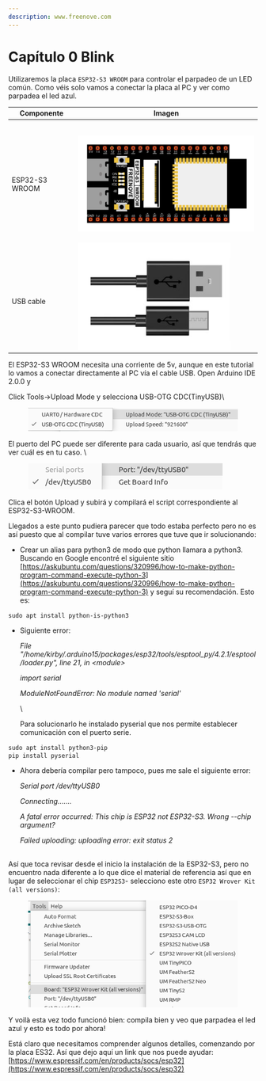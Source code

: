 ```yaml
---
description: www.freenove.com
---
```


# Capítulo 0 Blink

Utilizaremos la placa `ESP32-S3 WROOM` para controlar el parpadeo de un LED común. Como véis solo vamos a conectar la placa al PC y ver como parpadea el led azul.

| Componente                | Imagen                                                                                                                                                    |
| ------------------------- | --------------------------------------------------------------------------------------------------------------------------------------------------------- |
| <p><br>ESP32-S3 WROOM</p> | <p><br><img src="../../.gitbook/assets/image (1) (1) (1) (1) (1) (1) (1) (1) (1) (1) (1) (1) (1) (1) (1) (1) (1) (1) (1) (1) (1) (1) (1).png" alt=""></p> |
| <p><br>USB cable</p>      | ![](<../../.gitbook/assets/image (2) (1) (1) (1) (1) (1) (1) (1) (1) (1) (1) (1) (1) (1) (1) (1) (1) (1) (1).png>)                                        |

El ESP32-S3 WROOM necesita una corriente de 5v, aunque en este tutorial lo vamos a conectar directamente al PC vía el cable USB. Open Arduino IDE 2.0.0 y&#x20;

Click Tools->Upload Mode y selecciona USB-OTG CDC(TinyUSB)\


<figure><img src="../../.gitbook/assets/image (3) (1) (1) (1) (1) (1) (1) (1) (1) (1) (1) (1) (1) (1) (1) (1).png" alt=""><figcaption></figcaption></figure>

El puerto del PC puede ser diferente para cada usuario, así que tendrás que ver cuál es en tu caso. \


<figure><img src="../../.gitbook/assets/image (5) (1) (1) (1) (1) (1) (1) (1) (1) (1) (1) (1) (1).png" alt=""><figcaption></figcaption></figure>

Clica el botón Upload y subirá y compilará el script correspondiente al ESP32-S3-WROOM.

Llegados a este punto pudiera parecer que todo estaba perfecto pero no es así puesto que al compilar tuve varios errores que tuve que ir solucionando:

* Crear un alias para python3 de modo que python llamara a python3. Buscando en Google  encontré el siguiente sitio [https://askubuntu.com/questions/320996/how-to-make-python-program-command-execute-python-3](https://askubuntu.com/questions/320996/how-to-make-python-program-command-execute-python-3) y seguí su recomendación. Esto es:

```
sudo apt install python-is-python3
```

*   Siguiente error:

    _File "/home/kirby/.arduino15/packages/esp32/tools/esptool\_py/4.2.1/esptool/loader.py", line 21, in \<module>_

    _import serial_

    _ModuleNotFoundError: No module named 'serial'_

    \


    Para solucionarlo he instalado pyserial que nos permite establecer comunicación con el puerto serie.

```
sudo apt install python3-pip
pip install pyserial
```

*   Ahora debería compilar pero tampoco, pues me sale el siguiente error:



    _Serial port /dev/ttyUSB0_

    _Connecting......._

    _A fatal error occurred: This chip is ESP32 not ESP32-S3. Wrong --chip argument?_

    _Failed uploading: uploading error: exit status 2_

\
Así que toca revisar desde el inicio la instalación de la ESP32-S3, pero no encuentro nada diferente a lo que dice el material de referencia así que en lugar de seleccionar el chip `ESP32S3`- selecciono este otro `ESP32 Wrover Kit (all versions)`:

<figure><img src="../../.gitbook/assets/image (6) (1) (1) (1) (1) (1) (1) (1) (1) (1) (1) (1).png" alt=""><figcaption></figcaption></figure>

Y voilà esta vez todo funcionó bien: compila bien y veo que parpadea el led azul y esto es todo por ahora!

Está claro que necesitamos comprender algunos detalles, comenzando por la placa ES32. Así que dejo aquí un link que nos puede ayudar: [https://www.espressif.com/en/products/socs/esp32](https://www.espressif.com/en/products/socs/esp32)



